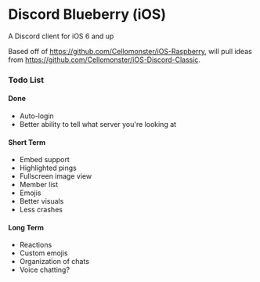 # Discord Blueberry (iOS)

A Discord client for iOS 6 and up

Based off of https://github.com/Cellomonster/iOS-Raspberry, will pull ideas from https://github.com/Cellomonster/iOS-Discord-Classic.

### Todo List
#### Done
- Auto-login
- Better ability to tell what server you're looking at

#### Short Term
- Embed support
- Highlighted pings
- Fullscreen image view
- Member list
- Emojis
- Better visuals
- Less crashes

#### Long Term
- Reactions
- Custom emojis
- Organization of chats
- Voice chatting?

